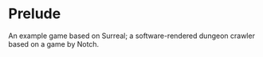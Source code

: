 # Prelude

An example game based on Surreal; a software-rendered dungeon crawler based on a game by Notch.
